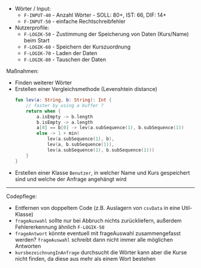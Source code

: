 * Wörter / Input:
  * `F-INPUT-40` - Anzahl Wörter - SOLL: 80+, IST: 66, DIF: 14+
  * `F-INPUT-50` - einfache Rechtschreibfehler
* Nutzerprofile:
  * `F-LOGIK-50` - Zustimmung der Speicherung von Daten (Kurs/Name) beim Start
  * `F-LOGIK-60` - Speichern der Kurszuordnung
  * `F-LOGIK-70` - Laden der Daten
  * `F-LOGIK-80` - Tauschen der Daten

Maßnahmen: 
* Finden weiterer Wörter
* Erstellen einer Vergleichsmethode (Levenshtein distance)
  ```kotlin
  fun lev(a: String, b: String): Int {
      // faster by using a buffer ? 
      return when {
          a.isEmpty -> b.length
          b.isEmpty -> a.length
          a[0] == b[0] -> lev(a.subSequence(1), b.subSequence(1))
          else -> 1 + min(
              lev(a.subSequence(1), b),
              lev(a, b.subSequence(1)),
              lev(a.subSequence(1), b.subSequence(1)))
      }
  }
  ```
* Erstellen einer Klasse `Benutzer`, in welcher Name und Kurs gespeichert sind und welche der Anfrage angehängt wird

-------------------------------------------------------------------------------------

Codepflege:
* Entfernen von doppeltem Code (z.B. Auslagern von `csvData` in eine Util-Klasse)
* `frageAuswahl` sollte nur bei Abbruch nichts zurückliefern, außerdem Fehlererkennung ähnlich `F-LOGIK-50`
* `frageAntwort` könnte eventuell mit frageAuswahl zusammengefasst werden? `frageAuswahl` schreibt dann nicht immer alle möglichen Antworten
* `kursbezeichnungInAnfrage` durchsucht die Wörter kann aber die Kurse nicht finden, da diese aus mehr als einem Wort bestehen